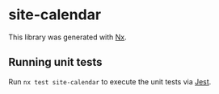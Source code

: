 # site-calendar

This library was generated with [Nx](https://nx.dev).

## Running unit tests

Run `nx test site-calendar` to execute the unit tests via [Jest](https://jestjs.io).
